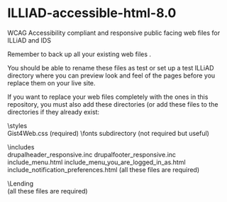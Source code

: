 # ILLIAD-accessible-html-8.0
WCAG Accessibility compliant and responsive public facing web files for ILLiAD and IDS

Remember to back up all your existing web files .

You should be able to rename these files as test or set up a test ILLiAD directory where you can preview look and feel of the pages before you replace them on your live site.

If you want to replace your web files completely with the ones in this repository, you must also add these directories (or add these files to the directories if they already exist:

\styles\
Gist4Web.css (required)
  \fonts subdirectory (not required but useful)

\includes\
  drupalheader_responsive.inc 
  drupalfooter_responsive.inc
  include_menu.html
  include_menu_you_are_logged_in_as.html
  include_notification_preferences.html
  (all these files are required)

\Lending\
  (all these files are required)


